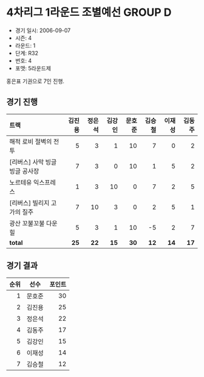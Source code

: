 # 4차리그 1라운드 조별예선 GROUP D

- 경기 일시: 2006-09-07
- 시즌: 4
- 라운드: 1
- 단계: R32
- 번호: 4
- 포맷: 5라운드제



홍은표 기권으로 7인 진행.

## 경기 진행

| 트랙 | 김진용 | 정은석 | 김강인 | 문호준 | 김승철 | 이재성 | 김동주 |
|:---|---:|---:|---:|---:|---:|---:|---:|
| 해적 로비 절벽의 전투 | 5 | 3 | 1 | 10 | 7 | 0 | 2 |
| [리버스] 사막 빙글빙글 공사장 | 7 | 3 | 0 | 10 | 1 | 5 | 2 |
| 노르테유 익스프레스 | 1 | 3 | 10 | 0 | 7 | 2 | 5 |
| [리버스] 빌리지 고가의 질주 | 7 | 10 | 3 | 0 | 2 | 5 | 1 |
| 광산 꼬불꼬불 다운힐 | 5 | 3 | 1 | 10 | -5 | 2 | 7 |
| __total__ | __25__ | __22__ | __15__ | __30__ | __12__ | __14__ | __17__ |




## 경기 결과

| 순위 | 선수 | 포인트 |
|---:|:---:|---:|
| 1 | 문호준 | 30 |
| 2 | 김진용 | 25 |
| 3 | 정은석 | 22 |
| 4 | 김동주 | 17 |
| 5 | 김강인 | 15 |
| 6 | 이재성 | 14 |
| 7 | 김승철 | 12 |

